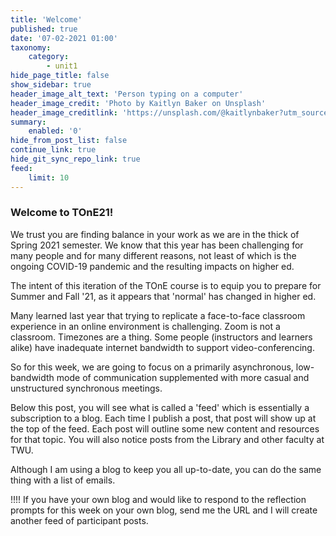 ```yaml
---
title: 'Welcome'
published: true
date: '07-02-2021 01:00'
taxonomy:
    category:
        - unit1
hide_page_title: false
show_sidebar: true
header_image_alt_text: 'Person typing on a computer'
header_image_credit: 'Photo by Kaitlyn Baker on Unsplash'
header_image_creditlink: 'https://unsplash.com/@kaitlynbaker?utm_source=unsplash&utm_medium=referral&utm_content=creditCopyText'
summary:
    enabled: '0'
hide_from_post_list: false
continue_link: true
hide_git_sync_repo_link: true
feed:
    limit: 10
---
```


### Welcome to TOnE21!

We trust you are finding balance in your work as we are in the thick of Spring 2021 semester. We know that this year has been challenging for many people and for many different reasons, not least of which is the ongoing COVID-19 pandemic and the resulting impacts on higher ed.

The intent of this iteration of the TOnE course is to equip you to prepare for Summer and Fall '21, as it appears that 'normal' has changed in higher ed.

Many learned last year that trying to replicate a face-to-face classroom experience in an online environment is challenging. Zoom is not a classroom. Timezones are a thing. Some people (instructors and learners alike) have inadequate internet bandwidth to support video-conferencing.

So for this week, we are going to focus on a primarily asynchronous, low-bandwidth mode of communication supplemented with more casual and unstructured synchronous meetings.

Below this post, you will see what is called a 'feed' which is essentially a subscription to a blog. Each time I publish a post, that post will show up at the top of the feed. Each post will outline some new content and resources for that topic. You will also notice posts from the Library and other faculty at TWU.

Although I am using a blog to keep you all up-to-date, you can do the same thing with a list of emails.

!!!! If you have your own blog and would like to respond to the reflection prompts for this week on your own blog, send me the URL and I will create another feed of participant posts.
